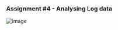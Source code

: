 ### Assignment #4 - Analysing Log data

![image](https://user-images.githubusercontent.com/16150075/49319635-06ef0b80-f4fe-11e8-929c-1ee79d0459eb.png)
